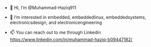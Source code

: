 - 👋 Hi, I’m @Muhammad-Haziq911
- 👀 I’m interested in embedded, embeddedlinux, embeddedsystems, electronicsdesign, and electronicengineering


- 📫 You can reach out to me through Linkedin https://www.linkedin.com/in/muhammad-haziq-b09447182/

<!---
Muhammad-Haziq911/Muhammad-Haziq911 is a ✨ special ✨ repository because its `README.md` (this file) appears on your GitHub profile.
You can click the Preview link to take a look at your changes.
--->
